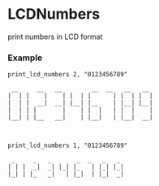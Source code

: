 LCDNumbers
==========

print numbers in LCD format

### Example

    print_lcd_numbers 2, "0123456789"

     __     __   __        __  __   __   __
    |  | |    |    | |  | |      | |  | |  |
    |  | |  __|  __| |__| |__    | |__| |__|
    |  | | |       |    | |  |   | |  |    |
    |__| | |__   __|    | |__|   | |__|  __|



    print_lcd_numbers 1, "0123456789"

     _     _   _       _  _   _   _
    | | |  _|  _| |_| |_   | |_| |_|
    |_| | |_   _|   | |_|  | |_|  _|
    
